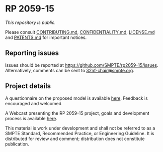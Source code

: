 # RP 2059-15 

_This repository is public._ 

Please consult [CONTRIBUTING.md](./CONTRIBUTING.md), [CONFIDENTIALITY.md](./CONFIDENTIALITY.md), [LICENSE.md](./LICENSE.md) and [PATENTS.md](./PATENTS.md) for important notices.

## Reporting issues

Issues should be reported at <https://github.com/SMPTE/rp2059-15/issues>. Alternatively, comments can be sent to 32nf-chair@smpte.org.

## Project details

A questionnaire on the proposed model is available [here](https://www.surveymonkey.com/r/29GGT87). Feedback is encouraged and welcomed.

A Webcast presenting the RP 2059-15 project, goals and development process is available [here](https://www.smpte.org/webcast/rp-2059-15-unify-monitoring-smpte-st-2059-2-ptp-network-devices).

This material is work under development and shall not be referred to as a SMPTE Standard, Recommended Practice, or Engineering Guideline. It is distributed for review and comment; distribution does not constitute publication.
